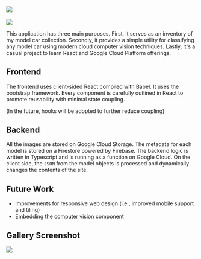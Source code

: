 ![](https://i.imgur.com/y8gvtaw.png)
---
![](https://img.shields.io/github/license/MathBunny/model-car-inventory)

This application has three main purposes. First, it serves as an inventory of my model car collection. Secondly, it provides a simple utility for classifying any model car using modern cloud computer vision techniques. Lastly, it's a casual project to learn React and Google Cloud Platform offerings.


## Frontend
The frontend uses client-sided React compiled with Babel. It uses the bootstrap framework. Every component is carefully outlined in React to promote reusability with minimal state coupling. 

(In the future, hooks will be adopted to further reduce coupling)

## Backend
All the images are stored on Google Cloud Storage. The metadata for each model is stored on a Firestore powered by Firebase.  The backend logic is written in Typescript and is running as a function on Google Cloud. On the client side, the `JSON` from the model objects is processed and dynamically changes the contents of the site. 

## Future Work
* Improvements for responsive web design (i.e., improved mobile support and tiling)
* Embedding the computer vision component

## Gallery Screenshot
![](https://i.imgur.com/eGDA3dJ.jpg)
